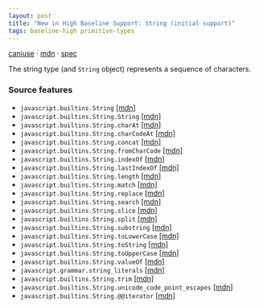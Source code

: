 ```yaml
---
layout: post
title: "New in High Baseline Support: String (initial support)"
tags: baseline-high primitive-types
---
```


[caniuse](https://caniuse.com/?search=strings) · [mdn](https://developer.mozilla.org/en-US/search?q=String (initial support)) · [spec](https://tc39.es/ecma262/multipage/text-processing.html#sec-string-objects)

The string type (and `String` object) represents a sequence of characters.

### Source features

- ``javascript.builtins.String`` [[mdn]](https://developer.mozilla.org/en-US/search?q=javascript.builtins.String)
- ``javascript.builtins.String.String`` [[mdn]](https://developer.mozilla.org/en-US/search?q=javascript.builtins.String.String)
- ``javascript.builtins.String.charAt`` [[mdn]](https://developer.mozilla.org/en-US/search?q=javascript.builtins.String.charAt)
- ``javascript.builtins.String.charCodeAt`` [[mdn]](https://developer.mozilla.org/en-US/search?q=javascript.builtins.String.charCodeAt)
- ``javascript.builtins.String.concat`` [[mdn]](https://developer.mozilla.org/en-US/search?q=javascript.builtins.String.concat)
- ``javascript.builtins.String.fromCharCode`` [[mdn]](https://developer.mozilla.org/en-US/search?q=javascript.builtins.String.fromCharCode)
- ``javascript.builtins.String.indexOf`` [[mdn]](https://developer.mozilla.org/en-US/search?q=javascript.builtins.String.indexOf)
- ``javascript.builtins.String.lastIndexOf`` [[mdn]](https://developer.mozilla.org/en-US/search?q=javascript.builtins.String.lastIndexOf)
- ``javascript.builtins.String.length`` [[mdn]](https://developer.mozilla.org/en-US/search?q=javascript.builtins.String.length)
- ``javascript.builtins.String.match`` [[mdn]](https://developer.mozilla.org/en-US/search?q=javascript.builtins.String.match)
- ``javascript.builtins.String.replace`` [[mdn]](https://developer.mozilla.org/en-US/search?q=javascript.builtins.String.replace)
- ``javascript.builtins.String.search`` [[mdn]](https://developer.mozilla.org/en-US/search?q=javascript.builtins.String.search)
- ``javascript.builtins.String.slice`` [[mdn]](https://developer.mozilla.org/en-US/search?q=javascript.builtins.String.slice)
- ``javascript.builtins.String.split`` [[mdn]](https://developer.mozilla.org/en-US/search?q=javascript.builtins.String.split)
- ``javascript.builtins.String.substring`` [[mdn]](https://developer.mozilla.org/en-US/search?q=javascript.builtins.String.substring)
- ``javascript.builtins.String.toLowerCase`` [[mdn]](https://developer.mozilla.org/en-US/search?q=javascript.builtins.String.toLowerCase)
- ``javascript.builtins.String.toString`` [[mdn]](https://developer.mozilla.org/en-US/search?q=javascript.builtins.String.toString)
- ``javascript.builtins.String.toUpperCase`` [[mdn]](https://developer.mozilla.org/en-US/search?q=javascript.builtins.String.toUpperCase)
- ``javascript.builtins.String.valueOf`` [[mdn]](https://developer.mozilla.org/en-US/search?q=javascript.builtins.String.valueOf)
- ``javascript.grammar.string_literals`` [[mdn]](https://developer.mozilla.org/en-US/search?q=javascript.grammar.string_literals)
- ``javascript.builtins.String.trim`` [[mdn]](https://developer.mozilla.org/en-US/search?q=javascript.builtins.String.trim)
- ``javascript.builtins.String.unicode_code_point_escapes`` [[mdn]](https://developer.mozilla.org/en-US/search?q=javascript.builtins.String.unicode_code_point_escapes)
- ``javascript.builtins.String.@@iterator`` [[mdn]](https://developer.mozilla.org/en-US/search?q=javascript.builtins.String.@@iterator)
